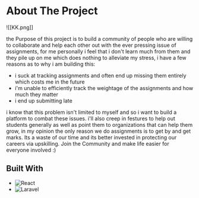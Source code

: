 # About The Project

![[KK.png]]

the Purpose of this project is to build a community of people who are willing to collaborate and help each other out with the ever pressing issue of assignments, for me personally i feel that i don't learn much from them and they pile up on me which does nothing to alleviate my stress,
i have a few reasons as to why i am building this:

- i suck at tracking assignments and often end up missing them entirely which costs me in the future
- i'm unable to efficiently track the weightage of the assignments and how much they matter
- i end up submitting late

i know that this problem isn't limited to myself and so i want to build a platform to combat these issues. i'll also creep in festures to help out students generally as well as point them to organizations that can help them grow, in my opinion the only reason we do assignments is to get by and get marks. Its a waste of our time and its better invested in protecting our careers via upskilling.
Join the Community and make life easier for everyone involved :)

## Built With

- ![React](https://img.shields.io/badge/next.js-000000?style=for-the-badge&logo=nextdotjs&logoColor=white)
- ![Laravel](https://img.shields.io/badge/Laravel-FF2D20?style=for-the-badge&logo=laravel&logoColor=white)
